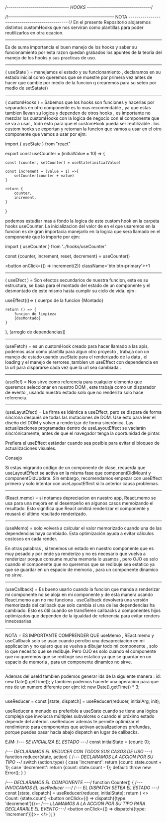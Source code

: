 /*-------------------------------  HOOKS  --------------------------------*/

/!----------------------------------------------------- NOTA ------------------------------------------------!/
En el presente Repositorio alojaremos distintos customHooks que nos serviran como plantillas para poder reutilizarlos en otra ocacion.

-----------------------------------------------------------------------------------------------------------------

Es de suma importancia el buen manejo de los hooks y saber su funcionamiento por esta razon quedan grabados los apuntes de la teoria del manejo de los hooks y sus practicas de uso.

------------------------------------------------------------------------------------------------------------------

( useState ) = manejamos el estado y su funcionamiento , declaramos en su estado inicial como queremos que se muestre por primera vez antes de hacer que cambie por medio de la funcion q crearemos para su seteo por medio de setSatate()

-----------------------------------------------------------------------------------------------------------------

( customHooks ) = Sabemos que los hooks son  funciones y hacerlas por separados en otro componente es lo mas recomendable , ya que estas tambien llevan su logica y dependen de otros hooks , es importante no mezclar los customHooks con la logica de negocio  con el componente que se va a usar , todo esto para que el customHook pueda ser reutilizable . los custom hooks se exportan y retornan la funcion que vamos a usar en el otro componente que vamos a usar por ejm:

import { useState } from "react"

export const useCounter = (initialValue = 10) => {

    const [counter, setCounter] = useState(initialValue)

    const increment = (value = 1) =>{
        setCounter(counter + value)
    }

    return {
        counter,
        increment,
    }
}

podemos estudiar mas a fondo la logica de este custom hook en la carpeta hooks useCounter.
La inicializacion del valor de en el que usaremos en la funcion es de gran importacia manejarlo en la logica que sera llamado en el componente que lo importe por ejm:

import { useCounter } from '../hooks/useCounter'

const {counter, increment, reset, decrement} = useCounter()

<button onClick={() => increment(2)} className='btn btn-primary'>+1</button>

-----------------------------------------------------------------------------------------------------------------

( useEfect ) = Son efectos secundarios de nuestra funcion, esta es su estructura, se basa para el montado del estado de un componente y el desmontado de este mismo hasta cumplir su ciclo de vida.  ejm :

useEffect(()=> {
    cuerpo de la funcion
    {Montado} 

    return () => {
        funcion de limpieza
        {desMontado}
    }
}, [arreglo de dependencias])

-----------------------------------------------------------------------------------------------------------------

(useFetch) = es un customHook creado para hacer llamado a las apis, podemos usar como plantilla para algun otro proyecto , trabaja con un manejo de estado usando useState para el renderizado de la data , el loading y el manejo de rerrores ,tambien un useEffect con dependencia en la url para dispararse cada vez que la url sea cambiada .

----------------------------------------------------------------------------------------------------------------

(useRef) = Nos sirve como referencia para cualquier elemento que queremos seleccionar en nuestro DOM , este trabaja como un disparador de evento , usando nuestro estado solo que no renderiza solo hace referencia.

---------------------------------------------------------------------------------------------------------------

(useLayutEfect) = La firma es idéntica a useEffect, pero se dispara de forma síncrona después de todas las mutaciones de DOM. Use esto para leer el diseño del DOM y volver a renderizar de forma sincrónica. Las actualizaciones programadas dentro de useLayoutEffect se vaciarán sincrónicamente, antes de que el navegador tenga la oportunidad de pintar.

Prefiera el useEffect estándar cuando sea posible para evitar el bloqueo de actualizaciones visuales.

Consejo

Si estas migrando código de un componente de clase, recuerda que useLayoutEffect se activa en la misma fase que componentDidMount y componentDidUpdate. Sin embargo, recomendamos empezar con useEffect primero y solo intentar con useLayoutEffect si lo anterior causa problemas.

---------------------------------------------------------------------------------------------------------------

(React.memo) = si notamos depreciacion en nuestro app, React.memo se usa para una mejora en el desempeño en algunos casos memoizando el resultado. Esto significa que React omitirá renderizar el componente y reusará el último resultado renderizado. 

----------------------------------------------------------------------------------------------------------------

(useMemo) = solo volverá a calcular el valor memorizado cuando una de las dependencias haya cambiado. Esta optimización ayuda a evitar cálculos costosos en cada render.

En otras palabras , si tenemos un estado en nuestro componente que es muy pesado y por ende ya renderizo y no es necesario que vuelva a renderizar porque consume mucha memoria lo usamos , pero OJO es solo cuando el componente que no queremos que se redibuje sea estatico ya que se guardar en un espacio de memoria , para un componente dinamico no sirve.

----------------------------------------------------------------------------------------------------------------

(useCallback) = Es bueno usarlo cuando la funcion que manda a renderizar mi componente no se aloja en mi componente y de esta manera usando React.memo aun no me funciona .
useCallback devolverá una versión memorizada del callback que solo cambia si una de las dependencias ha cambiado. Esto es útil cuando se transfieren callbacks a componentes hijos optimizados que dependen de la igualdad de referencia para evitar renders innecesarias 

--------------------------------------------------------------------------------------------------------------

NOTA = ES IMPORTANTE COMPRENDER QUE  useMemo , REact.memo y useCallback solo se usan cuando percibo una desapreciacion en mi applicacion y no quiero que se vuelva a dibujar todo mi componente , solo lo que necesito que se redibuje. Pero OJO es solo cuando el componente que no queremos que se redibuje sea estatico ya que se guardar en un espacio de memoria , para un componente dinamico no sirve.
 

---------------------------------------------------------------------------------------------------------------
Ademas del useId tambien podemos generar ids de la siguiente manera :
    id: new Date().getTime();
y tambien podemos hacerle una operacion para que nos de un numero diferente por ejm:
    id: new Date().getTime() * 3;

----------------------------------------------------------------------------------------------
useReducer = const [state, dispatch] = useReducer(reducer, initialArg, init);

useReducer a menudo es preferible a useState cuando se tiene una lógica compleja que involucra múltiples subvalores o cuando el próximo estado depende del anterior. useReducer además te permite optimizar el rendimiento para componentes que activan actualizaciones profundas, porque puedes pasar hacia abajo dispatch en lugar de callbacks.

EJM:
/*--- SE INICIALIZA EL ESTADO ---*/
const initialState = {count: 0};

/*--- DECLARAMOS EL REDUCER CON TODOS SUS CASOS DE USO ---*/
function reducer(state, action) {
    /*--- DECLARAMOS LA ACCION POR SU TIPO --*/
  switch (action.type) {
    case 'increment':
      return {count: state.count + 1};
    case 'decrement':
      return {count: state.count - 1};
    default:
      throw new Error();
  }
}

/*--- DECLARAMOS EL COMPONENTE ---*/
function Counter() {
    /*--- INVOCAMOS EL useReducer ---*/
    /*--- EL DISPATCH SETEA EL ESTADO ---*/
  const [state, dispatch] = useReducer(reducer, initialState);
  return (
    <>
      Count: {state.count}
      <button onClick={() => dispatch({type: 'decrement'})}>-</button> /*--- LLAMAMOS A LA ACCION POR SU TIPO PARA DECLARARLE EL EVENTO---*/
      <button onClick={() => dispatch({type: 'increment'})}>+</button>
    </>
  );
}